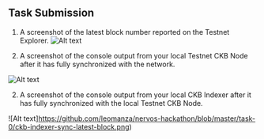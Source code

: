 ## Task Submission
1. A screenshot of the latest block number reported on the Testnet Explorer.
![Alt text](https://github.com/leomanza/nervos-hackathon/blob/master/task-0/latest-block.png)

1. A screenshot of the console output from your local Testnet CKB Node after it has fully synchronized with the network. 

![Alt text](https://github.com/leomanza/nervos-hackathon/blob/master/task-0/ckb-node-sync-latest-block.png)

2. A screenshot of the console output from your local CKB Indexer after it has fully synchronized with the local Testnet CKB Node.

![Alt text]https://github.com/leomanza/nervos-hackathon/blob/master/task-0/ckb-indexer-sync-latest-block.png)
